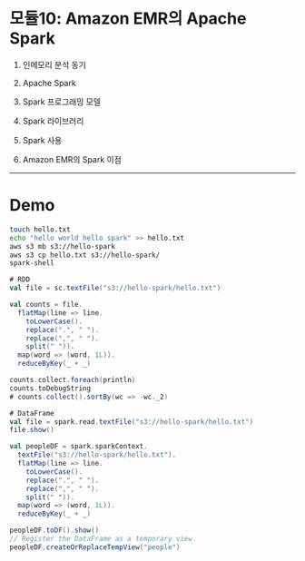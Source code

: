 # 모듈10: Amazon EMR의 Apache Spark

1. 인메모리 분석 동기

2. Apache Spark

3. Spark 프로그래밍 모델

4. Spark 라이브러리

5. Spark 사용

6. Amazon EMR의 Spark 이점

--- 

# Demo


```bash
touch hello.txt
echo "hello world hello spark" >> hello.txt
aws s3 mb s3://hello-spark
aws s3 cp hello.txt s3://hello-spark/
spark-shell
```

```scala
# RDD
val file = sc.textFile("s3://hello-spark/hello.txt")

val counts = file.
  flatMap(line => line.
    toLowerCase().
    replace(".", " ").
    replace(",", " ").
    split(" ")).
  map(word => (word, 1L)).
  reduceByKey(_ + _)

counts.collect.foreach(println)
counts.toDebugString
# counts.collect().sortBy(wc => -wc._2)

# DataFrame
val file = spark.read.textFile("s3://hello-spark/hello.txt")
file.show()

val peopleDF = spark.sparkContext.
  textFile("s3://hello-spark/hello.txt").
  flatMap(line => line.
    toLowerCase().
    replace(".", " ").
    replace(",", " ").
    split(" ")).
  map(word => (word, 1L)).
  reduceByKey(_ + _)

peopleDF.toDF().show()
// Register the DataFrame as a temporary view
peopleDF.createOrReplaceTempView("people")
```